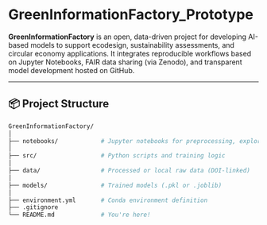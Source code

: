 # GreenInformationFactory_Prototype

**GreenInformationFactory** is an open, data-driven project for developing AI-based models to support ecodesign, sustainability assessments, and circular economy applications. It integrates reproducible workflows based on Jupyter Notebooks, FAIR data sharing (via Zenodo), and transparent model development hosted on GitHub.

---

## 📦 Project Structure

```bash
GreenInformationFactory/
│
├── notebooks/            # Jupyter notebooks for preprocessing, exploration, etc.
│
├── src/                  # Python scripts and training logic
│
├── data/                 # Processed or local raw data (DOI-linked)
│
├── models/               # Trained models (.pkl or .joblib)
│
├── environment.yml       # Conda environment definition
├── .gitignore
└── README.md             # You're here!
